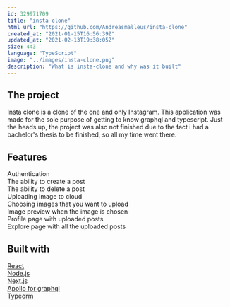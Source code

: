 ```yaml
---
id: 329971709
title: "insta-clone"
html_url: "https://github.com/Andreasmalleus/insta-clone"
created_at: "2021-01-15T16:56:39Z"
updated_at: "2021-02-13T19:38:05Z"
size: 443
language: "TypeScript"
image: "../images/insta-clone.png"
description: "What is insta-clone and why was it built"
---
```


## The project

Insta clone is a clone of the one and only Instagram. This application was made for the sole purpose of getting to know graphql and typescript. Just the heads up, the project was also not finished due to the fact i had a bachelor's thesis to be finished, so all my time went there.

## Features

Authentication  
The ability to create a post  
The ability to delete a post  
Uploading image to cloud  
Choosing images that you want to upload  
Image preview when the image is chosen  
Profile page with uploaded posts  
Explore page with all the uploaded posts

## Built with

[React](https://reactjs.org/)  
[Node.js](https://nodejs.org/en/)  
[Next.js](https://nextjs.org/)  
[Apollo for graphql](https://www.apollographql.com/)  
[Typeorm](https://typeorm.io/#/)
